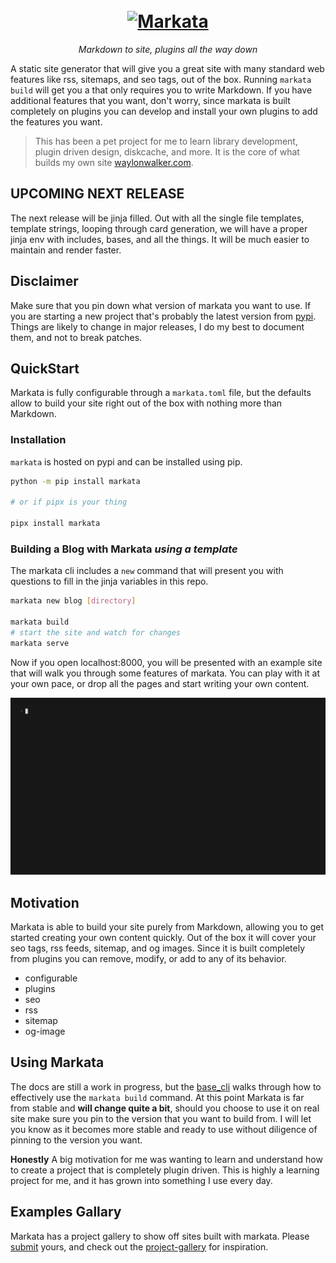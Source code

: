 <h1 align=center>
  <br>
  <a href="https://github.com/WaylonWalker/markata"><img src="https://user-images.githubusercontent.com/22648375/167527193-4e66d537-e78f-44dd-be65-2c1c109adf34.png" alt="Markata" width="400"></a>
</h1>

<p align=center>
  <em>
    Markdown to site, plugins all the way down
  </em>
</p>
 
A static site generator that will give you a great site with many standard web
features like rss, sitemaps, and seo tags, out of the box. Running `markata
build` will get you a that only requires you to write Markdown. If you have
additional features that you want, don't worry, since markata is built
completely on plugins you can develop and install your own plugins to add the
features you want.

> This has been a pet project for me to learn library development, plugin
> driven design, diskcache, and more.  It is the core of what builds my own site [waylonwalker.com](https://waylonwalker.com).

## UPCOMING NEXT RELEASE

The next release will be jinja filled. Out with all the single file templates, template strings, looping through card generation, we will have a proper jinja env with includes, bases, and all the things.  It will be much easier to maintain and render faster.


## Disclaimer

Make sure that you pin down what version of markata you want to use.  If you
are starting a new project that's probably the latest version from
[pypi](https://pypi.org/project/markata).  Things are likely to change in major
releases, I do my best to document them, and not to break patches.

## QuickStart

Markata is fully configurable through a `markata.toml` file, but the defaults
allow to build your site right out of the box with nothing more than Markdown.

### Installation

`markata` is hosted on pypi and can be installed using pip.

```bash
python -m pip install markata

# or if pipx is your thing

pipx install markata
```

### Building a Blog with Markata _using a template_

The markata cli includes a `new` command that will present you with questions
to fill in the jinja variables in this repo.

```bash
markata new blog [directory]

markata build
# start the site and watch for changes
markata serve
```

Now if you open localhost:8000, you will be presented with an example site that
will walk you through some features of markata. You can play with it at
your own pace, or drop all the pages and start writing your own content.

![new blog gif](./static/new-blog.gif)

## Motivation

Markata is able to build your site purely from Markdown, allowing you to get
started creating your own content quickly. Out of the box it will cover your
seo tags, rss feeds, sitemap, and og images. Since it is built completely from
plugins you can remove, modify, or add to any of its behavior.

- configurable
- plugins
- seo
- rss
- sitemap
- og-image

## Using Markata

The docs are still a work in progress, but the
[base_cli](https://markata.dev/markata/plugins/base_cli/) walks through how to
effectively use the `markata build` command. At this point Markata is far from
stable and **will change quite a bit**, should you choose to use it on real
site make sure you pin to the version that you want to build from. I will let
you know as it becomes more stable and ready to use without diligence of
pinning to the version you want.

**Honestly** A big motivation for me was wanting to learn and understand how to
create a project that is completely plugin driven. This is highly a learning
project for me, and it has grown into something I use every day.

## Examples Gallary

Markata has a project gallery to show off sites built with markata. Please
[submit](https://github.com/WaylonWalker/markata/issues/78) yours, and check
out the [project-gallery](http://markata.dev/project-gallery/) for inspiration.
